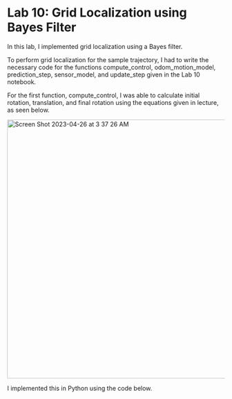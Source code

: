 # Lab 10: Grid Localization using Bayes Filter

In this lab, I implemented grid localization using a Bayes filter.

To perform grid localization for the sample trajectory, I had to write the necessary code for the functions compute_control, odom_motion_model, prediction_step, sensor_model, and update_step given in the Lab 10 notebook.

For the first function, compute_control, I was able to calculate initial rotation, translation, and final rotation using the equations given in lecture, as seen below.

<img width="600" alt="Screen Shot 2023-04-26 at 3 37 26 AM" src="https://user-images.githubusercontent.com/123786420/234503713-47a9a0ec-d9ed-40c7-9578-dffb16f6e460.png">

I implemented this in Python using the code below.

<script src="https://gist.github.com/sarika2446/4c9110f574824759829811f2e69698ce.js"></script>
